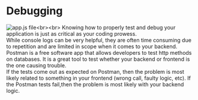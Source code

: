 # Debugging
![app.js file]([https://github.com/scott5Tots/react-starter-app/blob/main/Debugging/assets/Ladybug.JPG](https://github.com/scott5Tots/react-starter-app/blob/main/debugging/assets/Ladybug.JPG))<br><br>
Knowing how to properly test and debug your application is just as critical as your coding prowess. <br>
While console logs can be very helpful, they are often time consuming due to repetition and are limited in scope when it comes to your backend. Postman is a free software app that allows developers to test http methods on databases. It is a great tool to test whether your backend or frontend is the one causing trouble. <br>
If the tests come out as expected on Postman, then the problem is most likely related to something in your frontend (wrong call, faulty logic, etc). If the Postman tests fail,then the problem is most likely with your backend logic.
